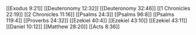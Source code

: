 [[Exodus 9:21]]
[[Deuteronomy 12:32]]
[[Deuteronomy 32:46]]
[[1 Chronicles 22:19]]
[[2 Chronicles 11:16]]
[[Psalms 24:3]]
[[Psalms 96:8]]
[[Psalms 119:4]]
[[Proverbs 24:32]]
[[Ezekiel 40:4]]
[[Ezekiel 43:10]]
[[Ezekiel 43:11]]
[[Daniel 10:12]]
[[Matthew 28:20]]
[[Acts 8:36]]
